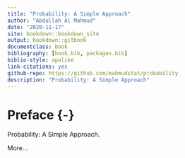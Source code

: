 ```yaml
--- 
title: "Probability: A Simple Approach"
author: "Abdullah Al Mahmud"
date: "2020-11-17"
site: bookdown::bookdown_site
output: bookdown::gitbook
documentclass: book
bibliography: [book.bib, packages.bib]
biblio-style: apalike
link-citations: yes
github-repo: https://github.com/mahmudstat/probability
description: "Probability: A Simple Approach"
---
```


# Preface {-}

Probability: A Simple Approach. 

More... 
